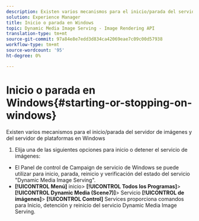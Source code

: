 ```yaml
---
description: Existen varios mecanismos para el inicio/parada del servidor de imágenes y del servidor de plataformas en Windows
solution: Experience Manager
title: Inicio o parada en Windows
topic: Dynamic Media Image Serving - Image Rendering API
translation-type: tm+mt
source-git-commit: 97a84e8e7edd3d834ca42069eae7c09c00d57938
workflow-type: tm+mt
source-wordcount: '95'
ht-degree: 0%

---
```



# Inicio o parada en Windows{#starting-or-stopping-on-windows}

Existen varios mecanismos para el inicio/parada del servidor de imágenes y del servidor de plataformas en Windows

1. Elija una de las siguientes opciones para inicio o detener el servicio de imágenes:

* El Panel de control de Campaign de servicio de Windows se puede utilizar para inicio, parada, reinicio y verificación del estado del servicio &quot;Dynamic Media Image Serving&quot;.
* **[!UICONTROL Menú]** inicio>  **[!UICONTROL Todos los Programas]**>  **[!UICONTROL Dynamic Media (Scene7)]**> Servicio  **[!UICONTROL de imágenes]**>  **[!UICONTROL Control]** Services proporciona comandos para Inicio, detención y reinicio del servicio Dynamic Media Image Serving.

